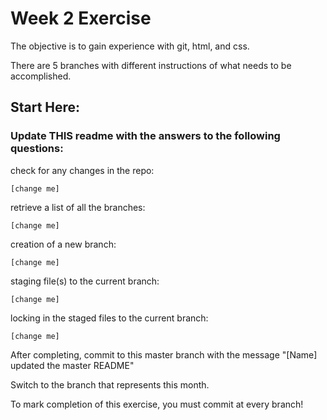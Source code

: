 # Week 2 Exercise

The objective is to gain experience with git, html, and css.

There are 5 branches with different instructions of what needs to be accomplished.

## Start Here:

### Update THIS readme with the answers to the following questions:

check for any changes in the repo:

```git
[change me]
```

retrieve a list of all the branches:

```git
[change me]
```

creation of a new branch:

```git
[change me]
```

staging file(s) to the current branch:

```git
[change me]
```

locking in the staged files to the current branch:

```git
[change me]
```

After completing, commit to this master branch with the message "[Name] updated the master README"

Switch to the branch that represents this month.

To mark completion of this exercise, you must commit at every branch!
